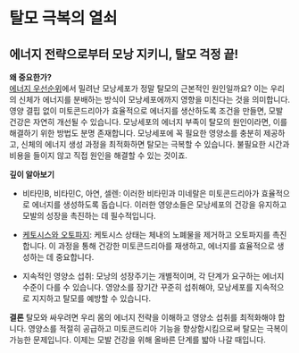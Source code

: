 # 탈모 극복의 열쇠
## 에너지 전략으로부터 모낭 지키니, 탈모 걱정 끝!

  
**왜 중요한가?**  
[에너지 우선순위](/m04/m0402/m040201/m04020101)에서 밀려난 모낭세포가 정말 탈모의 근본적인 원인일까요? 이는 우리의 신체가 에너지를 분배하는 방식이 모낭세포에까지 영향을 미친다는 것을 의미합니다. 영양 결핍 없이 미토콘드리아가 효율적으로 에너지를 생산하도록 조건을 만들면, 모발 건강은 자연히 개선될 수 있습니다. 
모낭세포의 에너지 부족이 탈모의 원인이라면, 이를 해결하기 위한 방법도 분명 존재합니다. 모낭세포에 꼭 필요한 영양소를 충분히 제공하고, 신체의 에너지 생성 과정을 최적화하면 탈모는 극복할 수 있습니다. 불필요한 시간과 비용을 들이지 않고 직접 원인을 해결할 수 있는 것이죠.  
  
**깊이 알아보기**  

 - 비타민B, 비타민C, 아연, 셀렌: 이러한 비타민과 미네랄은 미토콘드리아가 효율적으로 에너지를 생성하도록 돕습니다. 이러한 영양소들은 모낭세포의 건강을 유지하고 모발의 성장을 촉진하는 데 필수적입니다.  

 - [케토시스와 오토파지](/m04/m0407/m040703): 케토시스 상태는 체내의 노폐물을 제거하고 오토파지를 촉진합니다. 이 과정을 통해 건강한 미토콘드리아를 재생하고, 에너지를 효율적으로 생성하는 데 중요합니다.  
 
 - 지속적인 영양소 섭취: 모낭의 성장주기는 개별적이며, 각 단계가 요구하는 에너지 수준이 다를 수 있습니다. 영양소를 장기간 꾸준히 섭취해야, 모낭세포를 지속적으로 지지하고 탈모를 예방할 수 있습니다.  
  
**결론**
탈모와 싸우려면 우리 몸의 에너지 전략을 이해하고 영양소 섭취를 최적화해야 합니다. 영양소를 적절히 공급하고 미토콘드리아 기능을 향상함시킴으로써 탈모는 극복이 가능한 문제입니다. 이제는 모발 건강을 위해 올바른 단계를 밟아 나갈 때입니다.
<!--stackedit_data:
eyJoaXN0b3J5IjpbLTQ5NTM5OTAxM119
-->